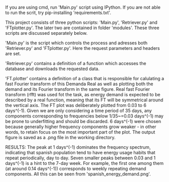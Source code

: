 If you are using cmd, run 'Main.py' script using IPython.
If you are not able to run the scrit, try pip-installing 'requirements.txt'.

This project consists of three python scripts: 'Main.py', 'Retriever.py' and 'FTplotter.py'. The later two are contained in folder 'modules'. These three scripts are discussed separately below.

'Main.py'     is the script which controls the process and adresses both 'Retriever.py' and 'FTplotter.py'. Here the request parameters and headers are set.

'Retriever.py'     contains a definition of a function which accesses the database and downloads the requested data.

'FT.plotter'     contains a definition of a class that is responsible for calulating a fast Fourier transform of this Demanda Real as well as plotting both the demand and its Fourier transform in the same figure. Real fast Fourier transform (rfft) was used fot the task, as energy demand is expected to be described by a real function, meaning that its FT will be symmetrical around the vertical axis. The FT plot was deliberately plotted from 0.03 to 6 days^(-1). Given we are only considering a time period of 35 days, any components corresponding to frequencies below 1/35~=0.03 days^(-1) may be prone to underfitting and should be discarded. 6 days^(-1) were chosen because generally higher frequency components grow weaker - in other words, to retain focus on the most important part of the plot. The output figure is saved as a .png file in the working directory.


RESULTS:
The peak at 1 days^(-1) dominates the frequency spectrum, indicating that spanish population tend to have energy usage habits that repeat periodically, day to day. Seven smaller peaks between 0.03 and 1 days^(-1) is a hint to the 7-day week. For example, the first one among them (at around 0.14 days^(-1)) corresponds to weekly repeating demand components. All this can be seen from 'spanish_energy_demand.png'.
